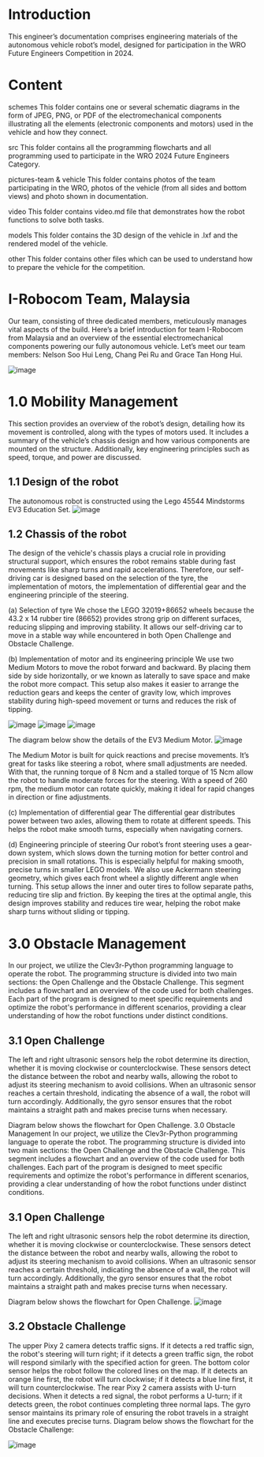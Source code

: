 # Introduction
This engineer’s documentation comprises engineering materials of the autonomous vehicle robot’s model, designed for participation in the WRO Future Engineers Competition in 2024.

# Content
schemes This folder contains one or several schematic diagrams in the form of JPEG, PNG, or PDF of the electromechanical components illustrating all the elements (electronic components and motors) used in the vehicle and how they connect.

src This folder contains all the programming flowcharts and all programming used to participate in the WRO 2024 Future Engineers Category.

pictures-team & vehicle This folder contains photos of the team participating in the WRO, photos of the vehicle (from all sides and bottom views) and photo shown in documentation.

video This folder contains video.md file that demonstrates how the robot functions to solve both tasks.

models This folder contains the 3D design of the vehicle in .lxf and the rendered model of the vehicle.

other This folder contains other files which can be used to understand how to prepare the vehicle for the competition.

# I-Robocom Team, Malaysia
Our team, consisting of three dedicated members, meticulously manages vital aspects of the build. Here’s a brief introduction for team I-Robocom from Malaysia and an overview of the essential electromechanical components powering our fully autonomous vehicle. Let’s meet our team members: Nelson Soo Hui Leng, Chang Pei Ru and Grace Tan Hong Hui.
 
![image](https://github.com/user-attachments/assets/9b97fa88-97bf-43cb-a684-3b05c71ba12a)

# 1.0 Mobility Management
This section provides an overview of the robot’s design, detailing how its movement is controlled, along with the types of motors used. It includes a summary of the vehicle’s chassis design and how various components are mounted on the structure. Additionally, key engineering principles such as speed, torque, and power are discussed.

## 1.1 Design of the robot
The autonomous robot is constructed using the Lego 45544 Mindstorms EV3 Education Set. 
![image](https://github.com/user-attachments/assets/a3faa8c6-da3b-4916-b486-fa2adb304ab8)

## 1.2 	Chassis of the robot
The design of the vehicle's chassis plays a crucial role in providing structural support, which ensures the robot remains stable during fast movements like sharp turns and rapid accelerations. Therefore, our self-driving car is designed based on the selection of the tyre, the implementation of motors, the implementation of differential gear and the engineering principle of the steering.

(a)	Selection of tyre
We chose the LEGO 32019+86652 wheels because the 43.2 x 14 rubber tire (86652) provides strong grip on different surfaces, reducing slipping and improving stability. It allows our self-driving car to move in a stable way while encountered in both Open Challenge and Obstacle Challenge.

(b)	Implementation of motor and its engineering principle
We use two Medium Motors to move the robot forward and backward. By placing them side by side horizontally, or we known as laterally to save space and make the robot more compact. This setup also makes it easier to arrange the reduction gears and keeps the center of gravity low, which improves stability during high-speed movement or turns and reduces the risk of tipping.

![image](https://github.com/user-attachments/assets/ed2d1db9-f80f-4440-af76-af2387c30c43)
  ![image](https://github.com/user-attachments/assets/0e8f951f-af5b-4631-a99a-22a8a37a9a81)
  ![image](https://github.com/user-attachments/assets/0f8c650d-eaf5-4090-9382-294ddebbe9a5)



The diagram below show the details of the EV3 Medium Motor. 
![image](https://github.com/user-attachments/assets/0ab6104f-f4e0-4a4f-bc85-c1ea3a65089d)


The Medium Motor is built for quick reactions and precise movements. It’s great for tasks like steering a robot, where small adjustments are needed. With that, the running torque of 8 Ncm and a stalled torque of 15 Ncm allow the robot to handle moderate forces for the steering. With a speed of 260 rpm, the medium motor can rotate quickly, making it ideal for rapid changes in direction or fine adjustments.

(c)	Implementation of differential gear
The differential gear distributes power between two axles, allowing them to rotate at different speeds. This helps the robot make smooth turns, especially when navigating corners.

(d)	Engineering principle of steering
Our robot’s front steering uses a gear-down system, which slows down the turning motion for better control and precision in small rotations. This is especially helpful for making smooth, precise turns in smaller LEGO models.
We also use Ackermann steering geometry, which gives each front wheel a slightly different angle when turning. This setup allows the inner and outer tires to follow separate paths, reducing tire slip and friction. By keeping the tires at the optimal angle, this design improves stability and reduces tire wear, helping the robot make sharp turns without sliding or tipping.

# 3.0	Obstacle Management
In our project, we utilize the Clev3r-Python programming language to operate the robot. The programming structure is divided into two main sections: the Open Challenge and the Obstacle Challenge. This segment includes a flowchart and an overview of the code used for both challenges. Each part of the program is designed to meet specific requirements and optimize the robot's performance in different scenarios, providing a clear understanding of how the robot functions under distinct conditions.

## 3.1	Open Challenge
The left and right ultrasonic sensors help the robot determine its direction, whether it is moving clockwise or counterclockwise. These sensors detect the distance between the robot and nearby walls, allowing the robot to adjust its steering mechanism to avoid collisions. When an ultrasonic sensor reaches a certain threshold, indicating the absence of a wall, the robot will turn accordingly. Additionally, the gyro sensor ensures that the robot maintains a straight path and makes precise turns when necessary.
		
Diagram below shows the flowchart for Open Challenge.
3.0	Obstacle Management
In our project, we utilize the Clev3r-Python programming language to operate the robot. The programming structure is divided into two main sections: the Open Challenge and the Obstacle Challenge. This segment includes a flowchart and an overview of the code used for both challenges. Each part of the program is designed to meet specific requirements and optimize the robot's performance in different scenarios, providing a clear understanding of how the robot functions under distinct conditions.

## 3.1	Open Challenge
The left and right ultrasonic sensors help the robot determine its direction, whether it is moving clockwise or counterclockwise. These sensors detect the distance between the robot and nearby walls, allowing the robot to adjust its steering mechanism to avoid collisions. When an ultrasonic sensor reaches a certain threshold, indicating the absence of a wall, the robot will turn accordingly. Additionally, the gyro sensor ensures that the robot maintains a straight path and makes precise turns when necessary.
		
Diagram below shows the flowchart for Open Challenge.
![image](https://github.com/user-attachments/assets/1f422301-15a7-418f-8f6d-10365e10beb2)

## 3.2 Obstacle Challenge
The upper Pixy 2 camera detects traffic signs. If it detects a red traffic sign, the robot's steering will turn right; if it detects a green traffic sign, the robot will respond similarly with the specified action for green. The bottom color sensor helps the robot follow the colored lines on the map. If it detects an orange line first, the robot will turn clockwise; if it detects a blue line first, it will turn counterclockwise.
The rear Pixy 2 camera assists with U-turn decisions. When it detects a red signal, the robot performs a U-turn; if it detects green, the robot continues completing three normal laps.
The gyro sensor maintains its primary role of ensuring the robot travels in a straight line and executes precise turns.
Diagram below shows the flowchart for the Obstacle Challenge:

![image](https://github.com/user-attachments/assets/11c9ed85-aea6-433b-b1d8-e38bb2d1a6df)







